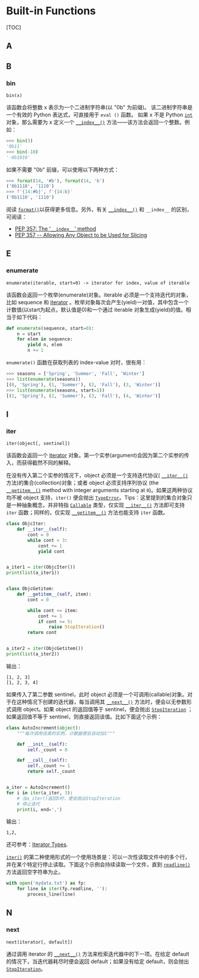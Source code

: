 # Built-in Functions

[TOC]

## A



## B

### bin

`bin(x)`

该函数会将整数 x 表示为一个二进制字符串(以 "0b" 为前缀)。
该二进制字符串是一个有效的 Python 表达式，可直接用于 `eval ()` 函数。
如果 x 不是 Python [`int`](https://docs.python.org/3/library/functions.html#int) 对象，那么需要为 x 定义一个 [`__index__()`](https://docs.python.org/3/reference/datamodel.html#object.__index__) 方法——该方法会返回一个整数。例如：

```python
>>> bin(3)
'0b11'
>>> bin(-10)
'-0b1010'
```

如果不需要 "0b" 前缀，可以使用以下两种方式：

```python
>>> format(14, '#b'), format(14, 'b')
('0b1110', '1110')
>>> f'{14:#b}', f'{14:b}'
('0b1110', '1110')
```

阅读 [`format()`](https://docs.python.org/3/library/functions.html#format)以获得更多信息。另外，有关 [`__index__()`](https://docs.python.org/3/reference/datamodel.html#object.__index__) 和 `__index__` 的区别，可阅读：

- [PEP 357: The ‘`__index__`’ method](https://docs.python.org/3/whatsnew/2.5.html#pep-357-the-index-method)
- [PEP 357 -- Allowing Any Object to be Used for Slicing](https://www.python.org/dev/peps/pep-0357/) 

## E

### enumerate

`enumerate(iterable, start=0) -> iterator for index, value of iterable`

该函数会返回一个枚举(enumerate)对象。iterable 必须是一个支持迭代的对象，比如  sequence 和 [iterator](https://docs.python.org/3/glossary.html#term-iterator) 。枚举对象每次会产生(yield)一对值，其中包含一个计数值(以start为起点，默认值是0)和一个通过 iterable 对象生成(yield)的值。相当于如下代码：

```python
def enumerate(sequence, start=0):
    n = start
    for elem in sequence:
        yield n, elem
        n += 1
```

`enumerate()` 函数在获取列表的 index-value 对时，很有用：

```python
>>> seasons = ['Spring', 'Summer', 'Fall', 'Winter']
>>> list(enumerate(seasons))
[(0, 'Spring'), (1, 'Summer'), (2, 'Fall'), (3, 'Winter')]
>>> list(enumerate(seasons, start=1))
[(1, 'Spring'), (2, 'Summer'), (3, 'Fall'), (4, 'Winter')]
```

## I

### iter

`iter(object[, sentinel])`

该函数会返回一个 [iterator](https://docs.python.org/3.7/glossary.html#term-iterator) 对象。第一个实参(argument)会因为第二个实参的传入，而获得截然不同的解释。

在没有传入第二个实参的情况下，object 必须是一个支持迭代协议( [`__iter__()`](https://docs.python.org/3.7/reference/datamodel.html#object.__iter__) 方法)的集合(collection)对象；或者 object 必须支持序列协议 (the [`__getitem__()`](https://docs.python.org/3.7/reference/datamodel.html#object.__getitem__) method with integer arguments starting at `0`)。如果这两种协议均不被 object 支持，`iter()` 便会抛出 [`TypeError`](https://docs.python.org/3.7/library/exceptions.html#TypeError)。Tips：这里提到的集合对象只是一种抽象概念，并非特指 [`Callable`](https://docs.python.org/3.7/library/collections.abc.html#collections.abc.Callable) 类型，仅实现 [`__iter__()`](https://docs.python.org/3.7/reference/datamodel.html#object.__iter__) 方法即可支持 `iter` 函数；同样的，仅实现 [`__getitem__()`](https://docs.python.org/3.7/reference/datamodel.html#object.__getitem__) 方法也能支持 `iter` 函数。

```python
class ObjcIter:
    def __iter__(self):
        cont = 0
        while cont < 3:
            cont += 1
            yield cont


a_iter1 = iter(ObjcIter())
print(list(a_iter1))


class ObjcGetitem:
    def __getitem__(self, item):
        cont = 0

        while cont <= item:
            cont += 1
            if cont >= 5:
                raise StopIteration()
        return cont


a_iter2 = iter(ObjcGetitem())
print(list(a_iter2))
```

输出：

```
[1, 2, 3]
[1, 2, 3, 4]
```



如果传入了第二参数 sentinel，此时 object 必须是一个可调用(callable)对象。对于在这种情况下创建的迭代器，每当调用其 [`__next__()`](https://docs.python.org/3.7/library/stdtypes.html#iterator.__next__) 方法时，便会以无参数形式调用 object。如果 object 的返回值等于 sentinel，便会抛出 [`StopIteration`](https://docs.python.org/3.7/library/exceptions.html#StopIteration) ；如果返回值不等于 sentinel，则直接返回该值。比如下面这个示例：

```python
class AutoIncrement(object):
    """每次调用该类的实例，计数器便会自动加1"""

    def __init__(self):
        self._count = 0

    def __call__(self):
        self._count += 1
        return self._count


a_iter = AutoIncrement()
for i in iter(a_iter, 3):
    # 当a_iter()返回5时，便会抛出StopIteration
    # 停止迭代
    print(i, end=',')
```

输出：

```
1,2,
```

还可参考：[Iterator Types](https://docs.python.org/3.7/library/stdtypes.html#typeiter).

[`iter()`](https://docs.python.org/3.7/library/functions.html#iter) 的第二种使用形式的一个使用场景是：可以一次性读取文件中的多个行，并在某个特定行停止读取。下面这个示例会持续读取一个文件，直到 [`readline()`](https://docs.python.org/3.7/library/io.html#io.TextIOBase.readline) 方法返回空字符串为止。

```python
with open('mydata.txt') as fp:
    for line in iter(fp.readline, ''):
        process_line(line)
```

## N

### next

`next(iterator[, default])`

通过调用 iterator 的 [`__next__()`](https://docs.python.org/3.7/library/stdtypes.html#iterator.__next__) 方法来检索迭代器中的下一项。在给定 default 的情况下，当迭代器耗尽时便会返回 default；如果没有给定 default，则会抛出 [`StopIteration`](https://docs.python.org/3.7/library/exceptions.html#StopIteration)。

## 





